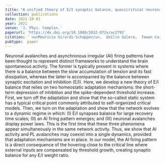```yaml
---
title: "A unified theory of E/I synaptic balance, quasicritical neuronal avalanches and asynchronous irregular spiking"
collection: publications
date: 2021-10-01
year: 2021
venue: 'J. Phys. Complex.'
paperurl: 'https://dx.doi.org/10.1088/2632-072x/ac2792'
citation: ' <u>Mauricio Girardi-Schappo</u>,  Emilio Galera,  Tawan Carvalho,  Ludmila Brochini,  Nilton Kamiji,  Antonio Roque,  Osame Kinouchi,  (2021):<i>A unified theory of E/I synaptic balance, quasicritical neuronal avalanches and asynchronous irregular spiking.</i> <b>J. Phys. Complex. 2</b>: 045001.'
pubtype:  paper
---
```

Neuronal avalanches and asynchronous irregular (AI) firing patterns have been thought to represent distinct frameworks to understand the brain spontaneous activity. The former is typically present in systems where there is a balance between the slow accumulation of tension and its fast dissipation, whereas the latter is accompanied by the balance between synaptic excitation and inhibition (E/I). Here, we develop a new theory of E/I balance that relies on two homeostatic adaptation mechanisms: the short-term depression of inhibition and the spike-dependent threshold increase. First, we turn off the adaptation and show that the so-called static system has a typical critical point commonly attributed to self-organized critical models. Then, we turn on the adaptation and show that the network evolves to a dynamic regime in which: (I) E/I synapses balance for large recovery time scales; (II) an AI firing pattern emerges; and (III) neuronal avalanches display power laws. This is the first time that these three phenomena appear simultaneously in the same network activity. Thus, we show that AI activity and PL avalanches may coexist into a single dynamics, provided that adaptation mechanisms are in place. In our model, the AI firing pattern is a direct consequence of the hovering close to the critical line where external inputs are compensated by threshold growth, creating synaptic balance for any E/I weight ratio.